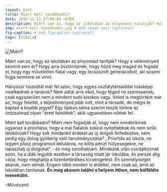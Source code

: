 ```yaml
---
layout: post
title: Miért kell továbbadni?
date: 2018-11-13 17:00:00 +0300
description: Miért van az, hogy az iskolában az elnyomást tanítják? Hogy a véleményed semmit sem ér?  Hogy arra ösztönöznek, hogy húzd meg magad és fogadd el, hogy egy műveletlen fiatal vagy, egy lecsúszott generációból, aki sosem fogja semmire se vinni. # Add post description (optional)
img: miert-kell-tovabbadni.jpg # Add image post (optional)
fig-caption: # Add figcaption (optional)
tags: [Iskola]
---
```

![Miért?](https://forum.vilagnegyzet.eu/images/miert-kell-tovabbadni.jpg)

Miért van az, hogy az iskolában az elnyomást tanítják? Hogy a véleményed semmit sem ér?  Hogy arra ösztönöznek, hogy húzd meg magad és fogadd el, hogy egy műveletlen fiatal vagy, egy lecsúszott generációból, aki sosem fogja semmire se vinni.<!--more-->

Hányszor húzodtál már fel azon, hogy egyes osztálytársaiddal másképp viselkednek a tanárok? Nem adtál arra okot, hogy téged ne szeressenek, csak egyszerűen nem a mindent tudó kisokos vagy. Veled is megtörtént már az, hogy feleltél, s teljesítményed jobb volt, mint a társadé, de mégis te kaptad a kisebb jegyet? Egy tipikus séma szerint teszik tönkre az önbizalmad olyan "érett felnőttek", akik ugyanebben nőttek fel.

Miért kell továbbadni? Miért nem fogadják el, hogy nem mindenkinek ugyanaz a prioritása, hogy a mai fiatalok sokkal nyitottabbak és nem szűk látókörűek? Hogy sok mindenkit érdekel az új dolgok felfedezése, nem pedig egy dolog gyökerig való tanulmányozása? ,,Prioritás az iskola, ne legyen plusz programod délutánra, ne költs pénzt hülyesegekre, ne tapasztalj új dolgokat" - és még sorolhatnám. Mindezek után csodálkoznak azon, ha a diák legjobb esetben a társaság miatt jár iskolába, és persze alig várja, hogy meghallja a tizenkettedikes kicsengetést. Én személyiséget akarok, nem sémát. Engem több minden is érdekel, nem csak az, amit az iskolában tanítanak. 
**Én meg akarom találni a helyem itthon, nem külföldre menekülni.**

*-Művésznő*
